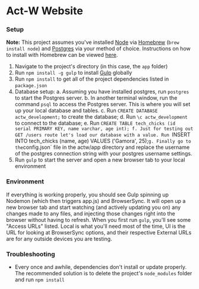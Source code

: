 # Act-W Website

### Setup
**Note:** This project assumes you've installed [Node](https://nodejs.org/en/) via [Homebrew](http://brew.sh/) (`brew install node`) and [Postgres](http://www.postgresql.org/) via your method of choice. Instructions on how to install with Homebrew can be viewed [here](https://www.learnhowtoprogram.com/lessons/installing-postgres).

1. Navigate to the project's directory (in this case, the `app` folder)
2. Run `npm install -g gulp` to install [Gulp](http://gulpjs.com/) globally
3. Run `npm install` to get all of the project dependencies listed in `package.json`
4. Database setup:
  a. Assuming you have installed postgres, run `postgres` to start the Postgres server.
  b. In another terminal window, run the command `psql` to access the Postgres server. This is where you will set up your local database and tables.
  c. Run `CREATE DATABASE actw_development;` to create the database;
  d. Run `\c actw_development` to connect to the database;
  e. Run `CREATE TABLE tech_chicks (id serial PRIMARY KEY, name varchar, age int);
  f. Just for testing out GET /users route let's load our database with a value. Run `INSERT INTO tech_chicks (name, age) VALUES ('Gamora', 25);`
  g. Finally go to the `config.json` file in the actw/app directory and replace the username of the postgres connection string with your postgres username settings.
4. Run `gulp` to start the server and open a new browser tab to your local environment

### Environment
If everything is working properly, you should see Gulp spinning up Nodemon (which then triggers app.js) and BrowserSync. It will open up a new browser tab and start watching (and actively updating you on) any changes made to any files, and injecting those changes right into the browser without having to refresh. When you first run `gulp`, you'll see some "Access URLs" listed. Local is what you'll need most of the time, UI is the URL for looking at BrowserSync options, and their respective External URLs are for any outside devices you are testing.

### Troubleshooting
- Every once and awhile, dependencies don't install or update properly. The recommended solution is to delete the project's `node_modules` folder and run `npm install`

